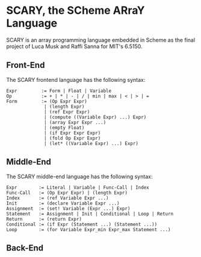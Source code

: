 # SCARY, the SCheme ARraY Language

SCARY is an array programming language embedded in Scheme as the final project of Luca Musk and Raffi Sanna for MIT's 6.5150.

## Front-End

The SCARY frontend language has the following syntax:

```
Expr         := Form | Float | Variable
Op           := + | * | - | / | min | max | < | > | =
Form         := (Op Expr Expr)
              | (length Expr)
              | (ref Expr Expr)
              | (compute ((Variable Expr) ...) Expr)
              | (array Expr Expr ...)
              | (empty Float)
              | (if Expr Expr Expr)
              | (fold Op Expr Expr)
              | (let* ((Variable Expr) ...) Expr)
```

## Middle-End

The SCARY middle-end language has the following syntax:

```
Expr        := Literal | Variable | Func-Call | Index
Func-Call   := (Op Expr Expr) | (length Expr)
Index       := (ref Variable Expr ...)
Init        := (declare Variable Expr ...)
Assignment  := (set! Variable (Expr ...) Expr)
Statement   := Assignment | Init | Conditional | Loop | Return
Return      := (return Expr)
Conditional := (if Expr (Statement ...) (Statement ...))
Loop        := (for Variable Expr_min Expr_max Statement ...)
```

## Back-End
